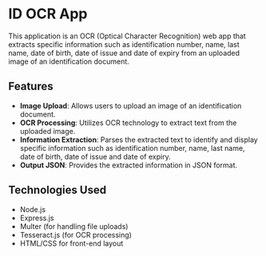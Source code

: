 # ID OCR App

This application is an OCR (Optical Character Recognition) web app that extracts specific information such as identification number, name, last name, date of birth, date of issue and date of expiry from an uploaded image of an identification document.

## Features

- **Image Upload**: Allows users to upload an image of an identification document.
- **OCR Processing**: Utilizes OCR technology to extract text from the uploaded image.
- **Information Extraction**: Parses the extracted text to identify and display specific information such as identification number, name, last name, date of birth, date of issue and date of expiry.
- **Output JSON**: Provides the extracted information in JSON format.

## Technologies Used

- Node.js
- Express.js
- Multer (for handling file uploads)
- Tesseract.js (for OCR processing)
- HTML/CSS for front-end layout

